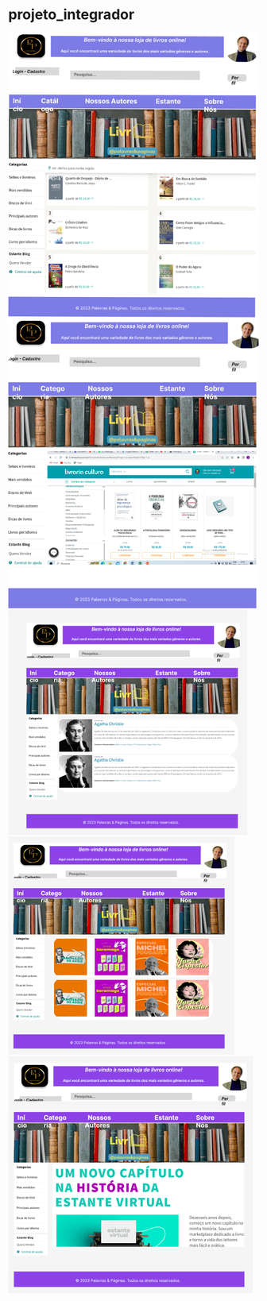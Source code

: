 # projeto_integrador

<img src="/assets/img/pagina_inicial_categoria.png">
<img src="/assets/img/categoria.png">
<img src="/assets/img/nossos_autores.png">
<img src="/assets/img/estante.png">
<img src="/assets/img/sobre_nos.png">

